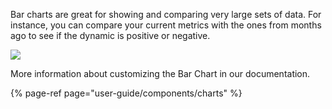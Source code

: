 Bar charts are great for showing and comparing very large sets of data. For instance, you can compare your current metrics with the ones from months ago to see if the dynamic is positive or negative.

![](https://gblobscdn.gitbook.com/assets%2F-LQ08RFAKZvFADEiXKFy%2F-MEUTS5Cb65Kk4L2d8GI%2F-MEUsXUxSDWW9DpZEM3Q%2Fimage.png?alt=media&token=383b592a-d5db-4e55-bdbf-92a691e39996)

More information about customizing the Bar Chart in our documentation.

{% page-ref page="user-guide/components/charts" %}

